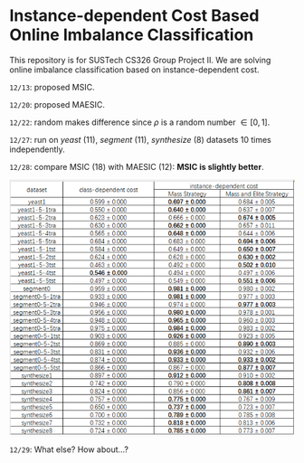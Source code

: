 # Instance-dependent Cost Based Online Imbalance Classification
 This repository is for SUSTech CS326 Group Project Ⅱ. We are solving online imbalance classification based on instance-dependent cost.

`12/13`: proposed MSIC.

`12/20`: proposed MAESIC.

`12/22`: random makes difference since $\rho$ is a random number $\in [0, 1]$.

`12/27`: run on *yeast* (11), *segment* (11), *synthesize* (8) datasets 10 times independently.

`12/28`: compare MSIC (18) with MAESIC (12): **MSIC is slightly better**.

 ![image-20231229101508470](resources/image-20231229101508470.png)

`12/29`: What else? How about...?
